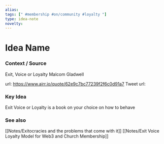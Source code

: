 ```yaml
---
alias: 
tags: [" #membership #on/community #loyalty "]
type: idea-note
novelty: 
---
```

# Idea Name

### Context / Source
Exit, Voice or Loyalty
Malcom Gladwell

url: https://www.airr.io/quote/62e9c7bc77239f2f6c0d91a7
Tweet url: 

### Key Idea

Exit Voice or Loyalty is a book
on your choice on how to behave

### See also
[[Notes/Exitocracies and the problems that come with it]]
[[Notes/Exit Voice Loyalty Model for Web3 and Church Membership]]
